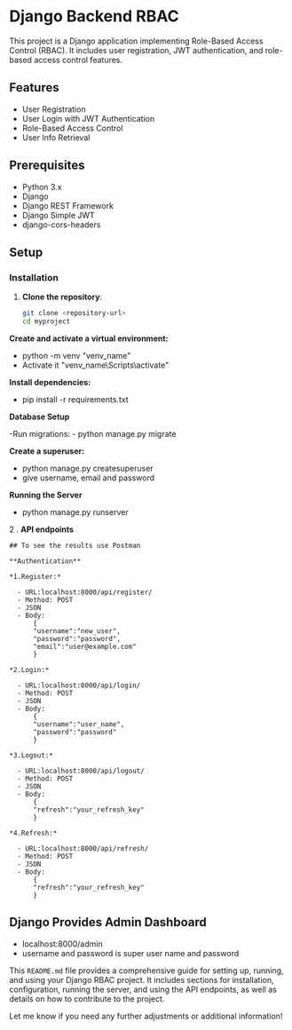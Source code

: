 # Django Backend RBAC 

This project is a Django application implementing Role-Based Access Control (RBAC). It includes user registration, JWT authentication, and role-based access control features.

## Features

- User Registration
- User Login with JWT Authentication
- Role-Based Access Control
- User Info Retrieval

## Prerequisites

- Python 3.x
- Django
- Django REST Framework
- Django Simple JWT
- django-cors-headers

## Setup

### Installation

1. **Clone the repository**:
   ```sh
   git clone <repository-url>
   cd myproject

**Create and activate a virtual environment:**
- python -m venv "venv_name"
- Activate it "venv_name\Scripts\activate"

**Install dependencies:**
- pip install -r requirements.txt
  
**Database Setup**

-Run migrations:
    - python manage.py migrate
   
**Create a superuser:**
- python manage.py createsuperuser
- give username, email and password

**Running the Server**
- python manage.py runserver

2 . **API endpoints**

    ## To see the results use Postman 
    
    **Authentication**
    
    *1.Register:*
    
      - URL:localhost:8000/api/register/
      - Method: POST
      - JSON
      - Body:
          {
          "username":"new_user",
          "password":"password",
          "email":"user@example.com"
          }

    *2.Login:*
    
      - URL:localhost:8000/api/login/
      - Method: POST
      - JSON
      - Body:
          {
          "username":"user_name",
          "password":"password"
          }
          
    *3.Logout:*
    
      - URL:localhost:8000/api/logout/
      - Method: POST
      - JSON
      - Body:
          {
          "refresh":"your_refresh_key"
          }
          
    *4.Refresh:*
    
      - URL:localhost:8000/api/refresh/
      - Method: POST
      - JSON
      - Body:
          {
          "refresh":"your_refresh_key"
          }

## Django Provides Admin Dashboard 

  - localhost:8000/admin
  - username and password is super user name and password


This `README.md` file provides a comprehensive guide for setting up, running, and using your Django RBAC project. It includes sections for installation, configuration, running the server, and using the API endpoints, as well as details on how to contribute to the project.

Let me know if you need any further adjustments or additional information!

  


